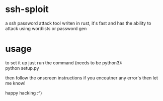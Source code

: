 # ssh-sploit
a ssh password attack tool writen in rust, it's fast and has the ability to attack using wordlists or password gen

# usage
to set it up just run the command (needs to be python3):  
    python setup.py

then follow the onscreen instructions
if you encoutner any error's then let me know!

happy hacking :^)
